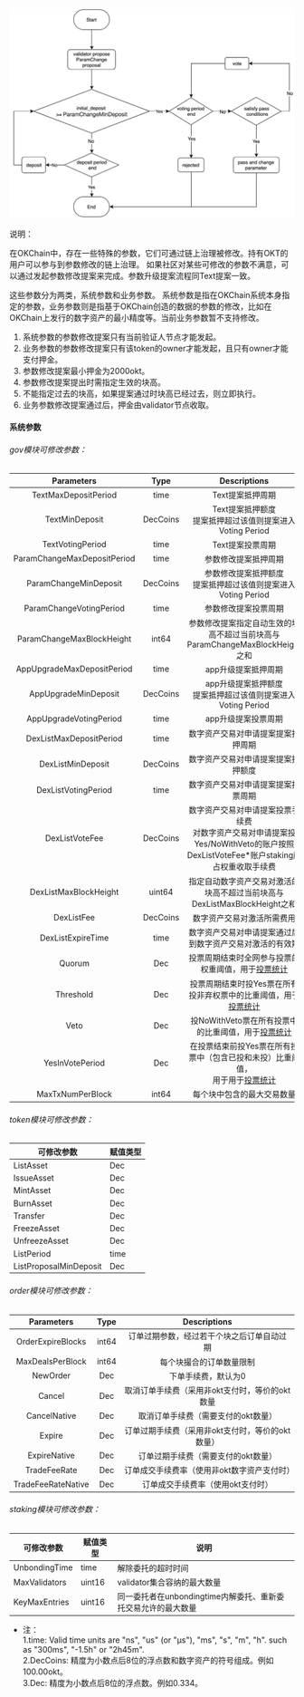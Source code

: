 
![text](../img/gov-parameter.png)

说明：

在OKChain中，存在一些特殊的参数，它们可通过链上治理被修改。持有OKT的用户可以参与到参数修改的链上治理。 如果社区对某些可修改的参数不满意，可以通过发起参数修改提案来完成。参数升级提案流程同Text提案一致。

这些参数分为两类，系统参数和业务参数。
系统参数是指在OKChain系统本身指定的参数，业务参数则是指基于OKChain创造的数据的参数的修改，比如在OKChain上发行的数字资产的最小精度等。当前业务参数暂不支持修改。

1. 系统参数的参数修改提案只有当前验证人节点才能发起。
2. 业务参数的参数修改提案只有该token的owner才能发起，且只有owner才能支付押金。
3. 参数修改提案最小押金为2000okt。
4. 参数修改提案提出时需指定生效的块高。
5. 不能指定过去的块高，如果提案通过时块高已经过去，则立即执行。
6. 业务参数修改提案通过后，押金由validator节点收取。

#### 系统参数

###### gov模块可修改参数：

|      Parameters       |      Type       |       Descriptions        |
| :-------------: | :-------------: | :------------------: |
| TextMaxDepositPeriod          |time           | Text提案抵押周期|
| TextMinDeposit                |DecCoins            | Text提案抵押额度<br>提案抵押超过该值则提案进入Voting Period|
| TextVotingPeriod              |time                | Text提案投票周期|
| ParamChangeMaxDepositPeriod        |time                | 参数修改提案抵押周期|
| ParamChangeMinDeposit              |DecCoins            | 参数修改提案抵押额度<br>提案抵押超过该值则提案进入Voting Period|
| ParamChangeVotingPeriod            |time                | 参数修改提案投票周期|
| ParamChangeMaxBlockHeight      |int64               | 参数修改提案指定自动生效的块高不超过当前块高与ParamChangeMaxBlockHeight之和|
| AppUpgradeMaxDepositPeriod        |time                | app升级提案抵押周期|
| AppUpgradeMinDeposit              |DecCoins            | app升级提案抵押额度<br>提案抵押超过该值则提案进入Voting Period|
| AppUpgradeVotingPeriod            |time                | app升级提案投票周期|
| DexListMaxDepositPeriod   |time                | 数字资产交易对申请提案提案抵押周期|
| DexListMinDeposit         |DecCoins            | 数字资产交易对申请提案提案抵押额度|
| DexListVotingPeriod       |time                | 数字资产交易对申请提案提案投票周期|
| DexListVoteFee            |DecCoins            | 数字资产交易对申请提案投票手续费<br>对数字资产交易对申请提案投Yes/NoWithVeto的账户按照<br>DexListVoteFee*账户staking所占权重收取手续费|
| DexListMaxBlockHeight     |uint64              | 指定自动数字资产交易对激活的块高不超过当前块高与DexListMaxBlockHeight之和|
| DexListFee                |DecCoins            | 数字资产交易对激活所需费用|
| DexListExpireTime         |time                | 数字资产交易对申请提案通过后到数字资产交易对激活的有效期|
| Quorum                    |Dec                 | 投票周期结束时全网参与投票的权重阈值，用于[投票统计](/governance/overview/#_2)|
| Threshold                 |Dec                 | 投票周期结束时投Yes票在所有投非弃权票中的比重阈值，用于[投票统计](/governance/overview/#_2)|
| Veto                      |Dec                 | 投NoWithVeto票在所有投票中的比重阈值，用于[投票统计](/governance/overview/#_2)|
| YesInVotePeriod           |Dec                 | 在投票结束前投Yes票在所有投票中（包含已投和未投）比重阈值，<br>用于用于[投票统计](/governance/overview/#_2)|
| MaxTxNumPerBlock          |int64               | 每个块中包含的最大交易数量|


###### token模块可修改参数：   

| 可修改参数             | 赋值类型 |
| ----                   | ----     |
| ListAsset              | Dec      |
| IssueAsset             | Dec      |
| MintAsset              | Dec      |
| BurnAsset              | Dec      |
| Transfer               | Dec      |
| FreezeAsset            | Dec      |
| UnfreezeAsset          | Dec      |
| ListPeriod             | time     |
| ListProposalMinDeposit | Dec      |

###### order模块可修改参数：   

|      Parameters       |      Type       |       Descriptions        |
| :-------------: | :-------------: | :------------------: |
| OrderExpireBlocks          |int64           | 订单过期参数，经过若干个块之后订单自动过期|
| MaxDealsPerBlock   |int64    | 每个块撮合的订单数量限制|
| NewOrder           |Dec      | 下单手续费，默认为0|
| Cancel             |Dec      | 取消订单手续费（采用非okt支付时，等价的okt数量|
| CancelNative       |Dec      | 取消订单手续费（需要支付的okt数量）|
| Expire             |Dec      | 订单过期手续费（采用非okt支付时，等价的okt数量）|
| ExpireNative       |Dec      | 订单过期手续费（需要支付的okt数量）|
| TradeFeeRate       |Dec      | 订单成交手续费率（使用非okt数字资产支付时）|
| TradeFeeRateNative |Dec      | 订单成交手续费率（使用okt支付时）|

###### staking模块可修改参数：   

| 可修改参数             | 赋值类型 | 说明
| ----                   | ----     | ----
| UnbondingTime          | time     | 解除委托的超时时间
| MaxValidators          | uint16   | validator集合容纳的最大数量
| KeyMaxEntries          | uint16   | 同一委托者在unbondingtime内解委托、重新委托交易允许的最大数量

* 注：   
1.time: Valid time units are "ns", "us" (or "µs"), "ms", "s", "m", "h". such as "300ms", "-1.5h" or "2h45m".   
2.DecCoins: 精度为小数点后8位的浮点数和数字资产的符号组成。例如100.00okt。   
3.Dec: 精度为小数点后8位的浮点数。例如0.334。   


